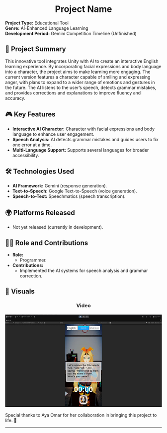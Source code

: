 <div align="center"><h1>Project Name</h1></div>

**Project Type:** Educational Tool  
**Genre:** AI-Enhanced Language Learning  
**Development Period:** Gemini Competition Timeline (Unfinished)

## 📜 Project Summary
This innovative tool integrates Unity with AI to create an interactive English learning experience. By incorporating facial expressions and body language into a character, the project aims to make learning more engaging. The current version features a character capable of smiling and expressing anger, with plans to expand to a wider range of emotions and gestures in the future. The AI listens to the user’s speech, detects grammar mistakes, and provides corrections and explanations to improve fluency and accuracy.

## 🎮 Key Features
- **Interactive AI Character:** Character with facial expressions and body language to enhance user engagement.
- **Speech Analysis:** AI detects grammar mistakes and guides users to fix one error at a time.
- **Multi-Language Support:** Supports several languages for broader accessibility.

## 🛠️ Technologies Used
- **AI Framework:** Gemini (response generation).  
- **Text-to-Speech:** Google Text-to-Speech (voice generation).  
- **Speech-to-Text:** Speechmatics (speech transcription).  

## 🌍 Platforms Released
- Not yet released (currently in development).

## 👨‍💻 Role and Contributions
- **Role:**
  - Programmer.
- **Contributions:**
  - Implemented the AI systems for speech analysis and grammar correction.

## 📸 Visuals 
<div align="center">
  <h3>Video</h3>

<a href="https://drive.google.com/file/d/1EX29oJkwQjqmMcQKpQahshJxf7HPRU4O/view?usp=sharing" target="_blank">
    <img src="Images/Video.png" alt="Watch Gameplay Video" height ="300" />
</a>

</div>

Special thanks to Aya Omar for her collaboration in bringing this project to life. 🌟

---